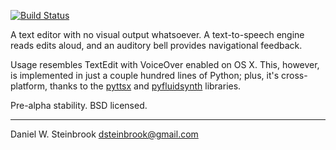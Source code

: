 [![Build Status](https://travis-ci.org/steinbro/ghostwriter.svg?branch=master)](https://travis-ci.org/steinbro/ghostwriter)

A text editor with no visual output whatsoever. A text-to-speech engine reads
edits aloud, and an auditory bell provides navigational feedback.

Usage resembles TextEdit with VoiceOver enabled on OS X. This, however, is
implemented in just a couple hundred lines of Python; plus, it's
cross-platform, thanks to the [pyttsx](http://pypi.python.org/pypi/pyttsx)
and [pyfluidsynth](http://code.google.com/p/pyfluidsynth/) libraries.

Pre-alpha stability. BSD licensed.

---
Daniel W. Steinbrook <dsteinbrook@gmail.com>